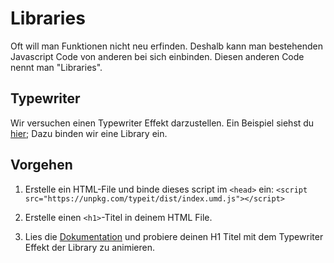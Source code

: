 # Libraries
Oft will man Funktionen nicht neu erfinden. Deshalb kann man bestehenden Javascript Code von anderen bei sich einbinden. 
Diesen anderen Code nennt man "Libraries".

## Typewriter
Wir versuchen einen Typewriter Effekt darzustellen. Ein Beispiel siehst du [hier](https://www.typeitjs.com/);
Dazu binden wir eine Library ein. 

## Vorgehen
1. Erstelle ein HTML-File und binde dieses script im `<head>` ein:
`<script src="https://unpkg.com/typeit/dist/index.umd.js"></script>`

2. Erstelle einen `<h1>`-Titel in deinem HTML File.

3. Lies die [Dokumentation](https://www.typeitjs.com/docs/vanilla/installation/) und probiere deinen H1 Titel mit dem Typewriter Effekt der Library zu animieren.